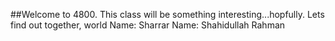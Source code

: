 ##Welcome to 4800. This class will be something interesting...hopfully.
 Lets find out together, world
Name: Sharrar
Name: Shahidullah Rahman

